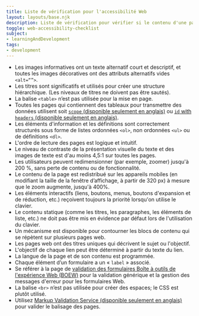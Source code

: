 ```yaml
---
title: Liste de vérification pour l'accessibilité Web
layout: layouts/base.njk
description: Liste de vérification pour vérifier si le contenu d'une page web est accessible ou non
toggle: web-accessibility-checklist
subject:
- learningAndDevelopment
tags:
- development
---
```


<ul class="list-unstyled mrgn-tp-lg">
	<li class="mrgn-bttm-md"><span class="far fa-square mrgn-rght-md" aria-hidden="true"></span>Les images informatives ont un texte alternatif court et descriptif, et toutes les images d&eacute;coratives ont des attributs alternatifs vides <code>&lt;alt=&ldquo;&rdquo;&gt;</code>.</li>
	<li class="mrgn-bttm-md"><span class="far fa-square mrgn-rght-md" aria-hidden="true"></span>Les titres sont significatifs et utilis&eacute;s pour cr&eacute;er une structure hi&eacute;rarchique. (Les niveaux de titres ne doivent pas &ecirc;tre saut&eacute;s).</li>
	<li class="mrgn-bttm-md"><span class="far fa-square mrgn-rght-md" aria-hidden="true"></span>La balise <code>&lt;table&gt;</code> n&rsquo;est pas utilis&eacute;e pour la mise en page.</li>
	<li class="mrgn-bttm-md"><span class="far fa-square mrgn-rght-md" aria-hidden="true"></span>Toutes les pages qui contiennent des tableaux pour transmettre des donn&eacute;es utilisent soit <a href="https://webaim.org/techniques/tables/data#scope"><code>scope</code> (disponible seulement en anglais)</a> ou <a hreflang="en" href="https://webaim.org/techniques/tables/data#id"><span lang="en"><code>id</code> with <code>headers</code></span> (disponible seulement en anglais)</a>.</li>
	<li class="mrgn-bttm-md"><span class="far fa-square mrgn-rght-md" aria-hidden="true"></span>Les &eacute;l&eacute;ments d'information et les d&eacute;finitions sont correctement structur&eacute;s sous forme de listes ordonn&eacute;es <code>&lt;ol&gt;</code>, non ordonn&eacute;es <code>&lt;ul&gt;</code> ou de d&eacute;finitions <code>&lt;dl&gt;</code>.</li>
	<li class="mrgn-bttm-md"><span class="far fa-square mrgn-rght-md" aria-hidden="true"></span>L'ordre de lecture des pages est logique et intuitif.</li>
	<li class="mrgn-bttm-md"><span class="far fa-square mrgn-rght-md" aria-hidden="true"></span>Le niveau de contraste de la pr&eacute;sentation visuelle du texte et des images de texte est d'au moins 4,5:1 sur toutes les pages.</li>
	<li class="mrgn-bttm-md"><span class="far fa-square mrgn-rght-md" aria-hidden="true"></span>Les utilisateurs peuvent redimensionner (par exemple, zoomer) jusqu'&agrave; 200 %, sans perte de contenu ou de fonctionnalit&eacute;.</li>
	<li class="mrgn-bttm-md"><span class="far fa-square mrgn-rght-md" aria-hidden="true"></span>Le contenu de la page est redistribu&eacute; sur les appareils mobiles (en modifiant la taille de la fen&ecirc;tre d&rsquo;affichage, &agrave; partir de 320 px) &agrave; mesure que le zoom augmente, jusqu'&agrave; 400%.</li>
	<li class="mrgn-bttm-md"><span class="far fa-square mrgn-rght-md" aria-hidden="true"></span>Les &eacute;l&eacute;ments interactifs (liens, boutons, menus, boutons d'expansion et de r&eacute;duction, etc.) re&ccedil;oivent toujours la priorit&eacute; lorsqu'on utilise le clavier.</li>
	<li class="mrgn-bttm-md"><span class="far fa-square mrgn-rght-md" aria-hidden="true"></span>Le contenu statique (comme les titres, les paragraphes, les &eacute;l&eacute;ments de liste, etc.) ne doit pas &ecirc;tre mis en &eacute;vidence par d&eacute;faut lors de l'utilisation du clavier.</li>
	<li class="mrgn-bttm-md"><span class="far fa-square mrgn-rght-md" aria-hidden="true"></span>Un m&eacute;canisme est disponible pour contourner les blocs de contenu qui se r&eacute;p&egrave;tent sur plusieurs pages web.</li>
	<li class="mrgn-bttm-md"><span class="far fa-square mrgn-rght-md" aria-hidden="true"></span>Les pages web ont des titres uniques qui d&eacute;crivent le sujet ou l'objectif.</li>
	<li class="mrgn-bttm-md"><span class="far fa-square mrgn-rght-md" aria-hidden="true"></span>L'objectif de chaque lien peut &ecirc;tre d&eacute;termin&eacute; &agrave; partir du texte du lien.</li>
	<li class="mrgn-bttm-md"><span class="far fa-square mrgn-rght-md" aria-hidden="true"></span>La langue de la page et de son contenu est programm&eacute;e.</li>
	<li class="mrgn-bttm-md"><span class="far fa-square mrgn-rght-md" aria-hidden="true"></span>Chaque &eacute;l&eacute;ment d&rsquo;un formulaire a un &laquo; <code lang="en">label</code> &raquo; associ&eacute;.</li>
	<li class="mrgn-bttm-md"><span class="far fa-square mrgn-rght-md" aria-hidden="true"></span>Se r&eacute;f&eacute;rer &agrave; la page de <a href="https://wet-boew.github.io/wet-boew/demos/formvalid/formvalid-fr.html">validation des formulaires Boîte à outils de l'expérience Web (<abbr>BOEW</abbr>)</a> pour la validation g&eacute;n&eacute;rique et la gestion des messages d'erreur pour les formulaires Web.</li>
	<li class="mrgn-bttm-md"><span class="far fa-square mrgn-rght-md" aria-hidden="true"></span>La balise <code>&lt;br&gt;</code> n&rsquo;est pas utilis&eacute;e pour cr&eacute;er des espaces; le CSS est plut&ocirc;t utilis&eacute;.</li>
	<li class="mrgn-bttm-md"><span class="far fa-square mrgn-rght-md" aria-hidden="true"></span>Utilisez <a hreflang="en" href="https://validator.w3.org/"><span lang="en">Markup Validation Service</span> (disponible seulement en anglais)</a> pour valider le balisage des pages.</li>
</ul>
